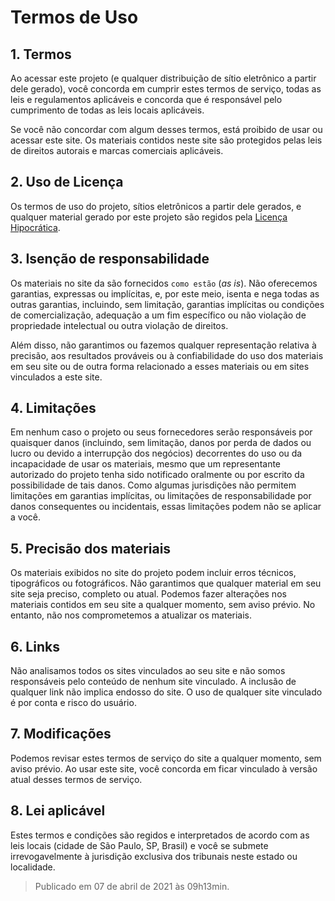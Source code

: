 # Termos de Uso

## 1. Termos
Ao acessar este projeto (e qualquer distribuição de sítio eletrônico a partir dele gerado), você concorda em cumprir estes termos de serviço, todas as leis e regulamentos aplicáveis ​​e concorda que é responsável pelo cumprimento de todas as leis locais aplicáveis.

Se você não concordar com algum desses termos, está proibido de usar ou acessar este site. Os materiais contidos neste site são protegidos pelas leis de direitos autorais e marcas comerciais aplicáveis.

## 2. Uso de Licença

Os termos de uso do projeto, sítios eletrônicos a partir dele gerados, e qualquer material gerado por este projeto são regidos pela [Licença Hipocrática](LICENSE.md).

## 3. Isenção de responsabilidade

Os materiais no site da são fornecidos `como estão` (*as is*). Não oferecemos garantias, expressas ou implícitas, e, por este meio, isenta e nega todas as outras garantias, incluindo, sem limitação, garantias implícitas ou condições de comercialização, adequação a um fim específico ou não violação de propriedade intelectual ou outra violação de direitos.

Além disso, não garantimos ou fazemos qualquer representação relativa à precisão, aos resultados prováveis ​​ou à confiabilidade do uso dos materiais em seu site ou de outra forma relacionado a esses materiais ou em sites vinculados a este site.

## 4. Limitações

Em nenhum caso o projeto ou seus fornecedores serão responsáveis ​​por quaisquer danos (incluindo, sem limitação, danos por perda de dados ou lucro ou devido a interrupção dos negócios) decorrentes do uso ou da incapacidade de usar os materiais, mesmo que um representante autorizado do projeto tenha sido notificado oralmente ou por escrito da possibilidade de tais danos. Como algumas jurisdições não permitem limitações em garantias implícitas, ou limitações de responsabilidade por danos consequentes ou incidentais, essas limitações podem não se aplicar a você.

## 5. Precisão dos materiais

Os materiais exibidos no site do projeto podem incluir erros técnicos, tipográficos ou fotográficos. Não garantimos que qualquer material em seu site seja preciso, completo ou atual. Podemos fazer alterações nos materiais contidos em seu site a qualquer momento, sem aviso prévio. No entanto, não nos comprometemos a atualizar os materiais.

## 6. Links

Não analisamos todos os sites vinculados ao seu site e não somos responsáveis pelo conteúdo de nenhum site vinculado. A inclusão de qualquer link não implica endosso do site. O uso de qualquer site vinculado é por conta e risco do usuário.

## 7. Modificações

Podemos revisar estes termos de serviço do site a qualquer momento, sem aviso prévio. Ao usar este site, você concorda em ficar vinculado à versão atual desses termos de serviço.

## 8. Lei aplicável

Estes termos e condições são regidos e interpretados de acordo com as leis locais (cidade de São Paulo, SP, Brasil) e você se submete irrevogavelmente à jurisdição exclusiva dos tribunais neste estado ou localidade.

> Publicado em 07 de abril de 2021 às 09h13min.
